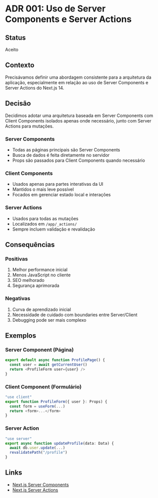# ADR 001: Uso de Server Components e Server Actions

## Status

Aceito

## Contexto

Precisávamos definir uma abordagem consistente para a arquitetura da aplicação, especialmente em relação ao uso de Server Components e Server Actions do Next.js 14.

## Decisão

Decidimos adotar uma arquitetura baseada em Server Components com Client Components isolados apenas onde necessário, junto com Server Actions para mutações.

### Server Components

- Todas as páginas principais são Server Components
- Busca de dados é feita diretamente no servidor
- Props são passados para Client Components quando necessário

### Client Components

- Usados apenas para partes interativas da UI
- Mantidos o mais leve possível
- Focados em gerenciar estado local e interações

### Server Actions

- Usados para todas as mutações
- Localizados em `/app/_actions/`
- Sempre incluem validação e revalidação

## Consequências

### Positivas

1. Melhor performance inicial
2. Menos JavaScript no cliente
3. SEO melhorado
4. Segurança aprimorada

### Negativas

1. Curva de aprendizado inicial
2. Necessidade de cuidado com boundaries entre Server/Client
3. Debugging pode ser mais complexo

## Exemplos

### Server Component (Página)
```typescript
export default async function ProfilePage() {
  const user = await getCurrentUser()
  return <ProfileForm user={user} />
}
```

### Client Component (Formulário)
```typescript
"use client"
export function ProfileForm({ user }: Props) {
  const form = useForm(...)
  return <form>...</form>
}
```

### Server Action
```typescript
"use server"
export async function updateProfile(data: Data) {
  await db.user.update(...)
  revalidatePath("/profile")
}
```

## Links

- [Next.js Server Components](https://nextjs.org/docs/app/building-your-application/rendering/server-components)
- [Next.js Server Actions](https://nextjs.org/docs/app/building-your-application/data-fetching/server-actions)
